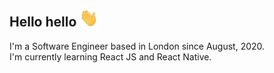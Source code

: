 ## Hello hello <img src="img/hi.gif" width="30px"></h2>

I'm a Software Engineer based in London since August, 2020. <br/> 
I'm currently learning React JS and React Native.
<!-- <img align="right" width="400" height="400" src="https://github.com/arianeborges/arianeborges/blob/main/img/Capa.png"> -->



<!--
![Capa](https://github.com/arianeborges/arianeborges/blob/main/img/Capa.png)
**arianeborges/arianeborges** is a ✨ _special_ ✨ repository because its `README.md` (this file) appears on your GitHub profile.

Here are some ideas to get you started:

- 🔭 I’m currently working on ...
- 🌱 I’m currently learning ...
- 👯 I’m looking to collaborate on ...
- 🤔 I’m looking for help with ...
- 💬 Ask me about ...
- 📫 How to reach me: ...
- 😄 Pronouns: ...
- ⚡ Fun fact: ...
-->
